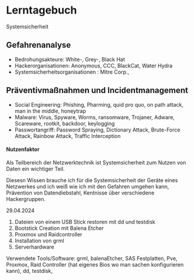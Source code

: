 # Lerntagebuch
Systemsicherheit
## Gefahrenanalyse

- Bedrohungsakteure: White-, Grey-, Black Hat
- Hackerorganisationen: Anonymous, CCC, BlackCat, Water Hydra
- Systemsicherheitsorganisationen : Mitre Corp.,

## Präventivmaßnahmen und Incidentmanagement
-   Social Engineering: Phishing, Pharming, quid pro quo, on path attack, man in the middle, honeytrap
-   Malware: Virus, Spyware, Worms, ransomware, Trojaner, Adware, Scareware, rootkit, backdoor, keylogging
-   Passwortangriff: Password Spraying, Dictionary Attack, Brute-Force Attack, Rainbow Attack, Traffic Interception

#### Nutzenfaktor
Als Teilbereich der Netzwerktechnik ist Systemsicherheit zum Nutzen von Daten ein wichtiger Teil.

Diesesn Wissen brauche ich für die Systemsicherheit der Geräte eines Netzwerkes und ich weiß wie ich mit den Gefahren umgehen kann, Prävention von Datendiebstahl, Kentnisse über verschiedene Hackergruppen.

29.04.2024

1. Dateien von einem USB Stick restoren mit dd und testdisk
2. Bootstick Creation mit Balena Etcher
3. Proxmox und Raidcontroller
4. Installation von grml
5. Serverhardware
   
Verwendete Tools/Software: grml, balenaEtcher, SAS Festplatten, Pve, Proxmox, Raid Controller (hat eigenes Bios wo man sachen konfigurieren kann), dd, testdisk, 
   
